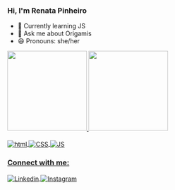 ### Hi, I'm Renata Pinheiro

- 🌱 Currently learning JS
- 💬 Ask me about Origamis
- 😄 Pronouns: she/her

<div>
  <a href="https://github.com/renatapinheiro">
  <image height="180em" src="https://github-readme-stats.vercel.app/api?username=renatapinheiro&show_icons=true&theme=radical"/>
  <image height="180em" src="https://github-readme-stats.vercel.app/api/top-langs/?username=renatapinheiro&layout=compact&langs_count=16&theme=dracula"/>

<div style="display: inline_block"><br>
  <image align="center" alt="html" src="https://img.shields.io/badge/HTML5-E34F26?style=for-the-badge&logo=html5&logoColor=white"/>
  <image align="center" alt="CSS" src="https://img.shields.io/badge/CSS3-1572B6?style=for-the-badge&logo=css3&logoColor=white"/>
  <image align="center" alt="JS" src="https://img.shields.io/badge/JavaScript-F7DF1E?style=for-the-badge&logo=javascript&logoColor=black"/>
 </div>

### Connect with me:
<div style="display: inline_block">
  <image align="center" alt="Linkedin" src="https://img.shields.io/badge/LinkedIn-0077B5?style=for-the-badge&logo=linkedin&logoColor=white" a href="https://www.linkedin.com/in/renata-pinheiro-74a641101"/>
  <image align="center" alt="Instagram" src="https://img.shields.io/badge/Instagram-E4405F?style=for-the-badge&logo=instagram&logoColor=white" a href="https://www.instagram.com/tradutora.renata"/>
